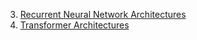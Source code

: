 3. [Recurrent Neural Network Architectures](https://colab.research.google.com/drive/14H0VGZBB-xsDYAJ6Kk2eR2DysUtgDZvf)
4. [Transformer Architectures](https://colab.research.google.com/drive/1Vr8H-mmjdL1OJR1Vs5g5vEZgZCbNW0Ms)

